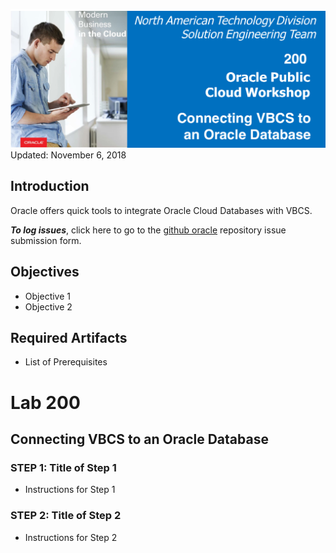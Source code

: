![](images/Picture-lab200.png)  
Updated: November 6, 2018

## Introduction


Oracle offers quick tools to integrate Oracle Cloud Databases with VBCS.

**_To log issues_**, click here to go to the [github oracle](https://github.com/oracle/learning-library/issues/new) repository issue submission form.

## Objectives

- Objective 1
- Objective 2

## Required Artifacts

- List of Prerequisites

# Lab 200

## Connecting VBCS to an Oracle Database

### **STEP 1**: Title of Step 1

- Instructions for Step 1

### **STEP 2**: Title of Step 2

- Instructions for Step 2
